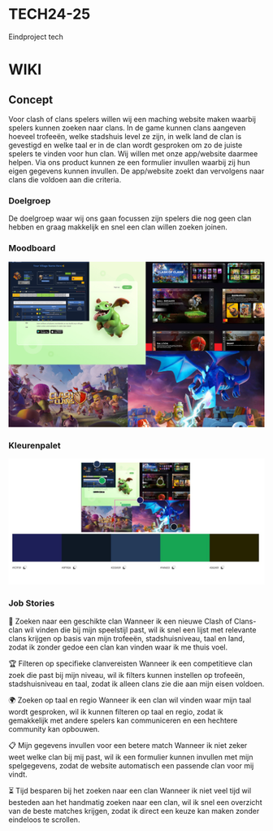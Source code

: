 # TECH24-25
 Eindproject tech

# WIKI

## Concept
Voor clash of clans spelers willen wij een maching website maken waarbij spelers kunnen zoeken naar clans. In de game kunnen clans aangeven hoeveel trofeeën, welke stadshuis level ze zijn, in welk land de clan is gevestigd en welke taal er in de clan wordt gesproken om zo de juiste spelers te vinden voor hun clan. Wij willen met onze app/website daarmee helpen. Via ons product kunnen ze een formulier invullen waarbij zij hun eigen gegevens kunnen invullen. De app/website zoekt dan vervolgens naar clans die voldoen aan die criteria.

### Doelgroep
De doelgroep waar wij ons gaan focussen zijn spelers die nog geen clan hebben en graag makkelijk en snel een clan willen zoeken joinen.

### Moodboard

![Moodboard](readme_images/moadboard.jpg)

### Kleurenpalet

![Kleurenpalet](readme_images/kleurenpalet.jpeg)

### Job Stories

🎯 Zoeken naar een geschikte clan
Wanneer ik een nieuwe Clash of Clans-clan wil vinden die bij mijn speelstijl past,
wil ik snel een lijst met relevante clans krijgen op basis van mijn trofeeën, stadshuisniveau, taal en land,
zodat ik zonder gedoe een clan kan vinden waar ik me thuis voel.

🏆 Filteren op specifieke clanvereisten
Wanneer ik een competitieve clan zoek die past bij mijn niveau,
wil ik filters kunnen instellen op trofeeën, stadshuisniveau en taal,
zodat ik alleen clans zie die aan mijn eisen voldoen.

🌍 Zoeken op taal en regio
Wanneer ik een clan wil vinden waar mijn taal wordt gesproken,
wil ik kunnen filteren op taal en regio,
zodat ik gemakkelijk met andere spelers kan communiceren en een hechtere community kan opbouwen.

📋 Mijn gegevens invullen voor een betere match
Wanneer ik niet zeker weet welke clan bij mij past,
wil ik een formulier kunnen invullen met mijn spelgegevens,
zodat de website automatisch een passende clan voor mij vindt.

⏳ Tijd besparen bij het zoeken naar een clan
Wanneer ik niet veel tijd wil besteden aan het handmatig zoeken naar een clan,
wil ik snel een overzicht van de beste matches krijgen,
zodat ik direct een keuze kan maken zonder eindeloos te scrollen.
